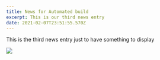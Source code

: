 ```yaml
---
title: News for Automated build
excerpt: This is our third news entry
date: 2021-02-07T23:51:55.570Z
---
```

This is the third news entry just to have something to display

![](../assets/alyssa-yung-gx7tuwo8_u-unsplash.jpg)